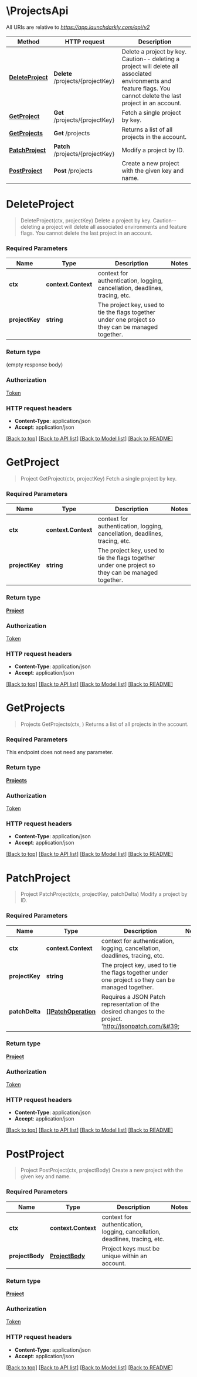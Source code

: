 # \ProjectsApi

All URIs are relative to *https://app.launchdarkly.com/api/v2*

Method | HTTP request | Description
------------- | ------------- | -------------
[**DeleteProject**](ProjectsApi.md#DeleteProject) | **Delete** /projects/{projectKey} | Delete a project by key. Caution-- deleting a project will delete all associated environments and feature flags. You cannot delete the last project in an account.
[**GetProject**](ProjectsApi.md#GetProject) | **Get** /projects/{projectKey} | Fetch a single project by key.
[**GetProjects**](ProjectsApi.md#GetProjects) | **Get** /projects | Returns a list of all projects in the account.
[**PatchProject**](ProjectsApi.md#PatchProject) | **Patch** /projects/{projectKey} | Modify a project by ID.
[**PostProject**](ProjectsApi.md#PostProject) | **Post** /projects | Create a new project with the given key and name.


# **DeleteProject**
> DeleteProject(ctx, projectKey)
Delete a project by key. Caution-- deleting a project will delete all associated environments and feature flags. You cannot delete the last project in an account.

### Required Parameters

Name | Type | Description  | Notes
------------- | ------------- | ------------- | -------------
 **ctx** | **context.Context** | context for authentication, logging, cancellation, deadlines, tracing, etc.
  **projectKey** | **string**| The project key, used to tie the flags together under one project so they can be managed together. | 

### Return type

 (empty response body)

### Authorization

[Token](../README.md#Token)

### HTTP request headers

 - **Content-Type**: application/json
 - **Accept**: application/json

[[Back to top]](#) [[Back to API list]](../README.md#documentation-for-api-endpoints) [[Back to Model list]](../README.md#documentation-for-models) [[Back to README]](../README.md)

# **GetProject**
> Project GetProject(ctx, projectKey)
Fetch a single project by key.

### Required Parameters

Name | Type | Description  | Notes
------------- | ------------- | ------------- | -------------
 **ctx** | **context.Context** | context for authentication, logging, cancellation, deadlines, tracing, etc.
  **projectKey** | **string**| The project key, used to tie the flags together under one project so they can be managed together. | 

### Return type

[**Project**](Project.md)

### Authorization

[Token](../README.md#Token)

### HTTP request headers

 - **Content-Type**: application/json
 - **Accept**: application/json

[[Back to top]](#) [[Back to API list]](../README.md#documentation-for-api-endpoints) [[Back to Model list]](../README.md#documentation-for-models) [[Back to README]](../README.md)

# **GetProjects**
> Projects GetProjects(ctx, )
Returns a list of all projects in the account.

### Required Parameters
This endpoint does not need any parameter.

### Return type

[**Projects**](Projects.md)

### Authorization

[Token](../README.md#Token)

### HTTP request headers

 - **Content-Type**: application/json
 - **Accept**: application/json

[[Back to top]](#) [[Back to API list]](../README.md#documentation-for-api-endpoints) [[Back to Model list]](../README.md#documentation-for-models) [[Back to README]](../README.md)

# **PatchProject**
> Project PatchProject(ctx, projectKey, patchDelta)
Modify a project by ID.

### Required Parameters

Name | Type | Description  | Notes
------------- | ------------- | ------------- | -------------
 **ctx** | **context.Context** | context for authentication, logging, cancellation, deadlines, tracing, etc.
  **projectKey** | **string**| The project key, used to tie the flags together under one project so they can be managed together. | 
  **patchDelta** | [**[]PatchOperation**](PatchOperation.md)| Requires a JSON Patch representation of the desired changes to the project. &#39;http://jsonpatch.com/&#39; | 

### Return type

[**Project**](Project.md)

### Authorization

[Token](../README.md#Token)

### HTTP request headers

 - **Content-Type**: application/json
 - **Accept**: application/json

[[Back to top]](#) [[Back to API list]](../README.md#documentation-for-api-endpoints) [[Back to Model list]](../README.md#documentation-for-models) [[Back to README]](../README.md)

# **PostProject**
> Project PostProject(ctx, projectBody)
Create a new project with the given key and name.

### Required Parameters

Name | Type | Description  | Notes
------------- | ------------- | ------------- | -------------
 **ctx** | **context.Context** | context for authentication, logging, cancellation, deadlines, tracing, etc.
  **projectBody** | [**ProjectBody**](ProjectBody.md)| Project keys must be unique within an account. | 

### Return type

[**Project**](Project.md)

### Authorization

[Token](../README.md#Token)

### HTTP request headers

 - **Content-Type**: application/json
 - **Accept**: application/json

[[Back to top]](#) [[Back to API list]](../README.md#documentation-for-api-endpoints) [[Back to Model list]](../README.md#documentation-for-models) [[Back to README]](../README.md)

